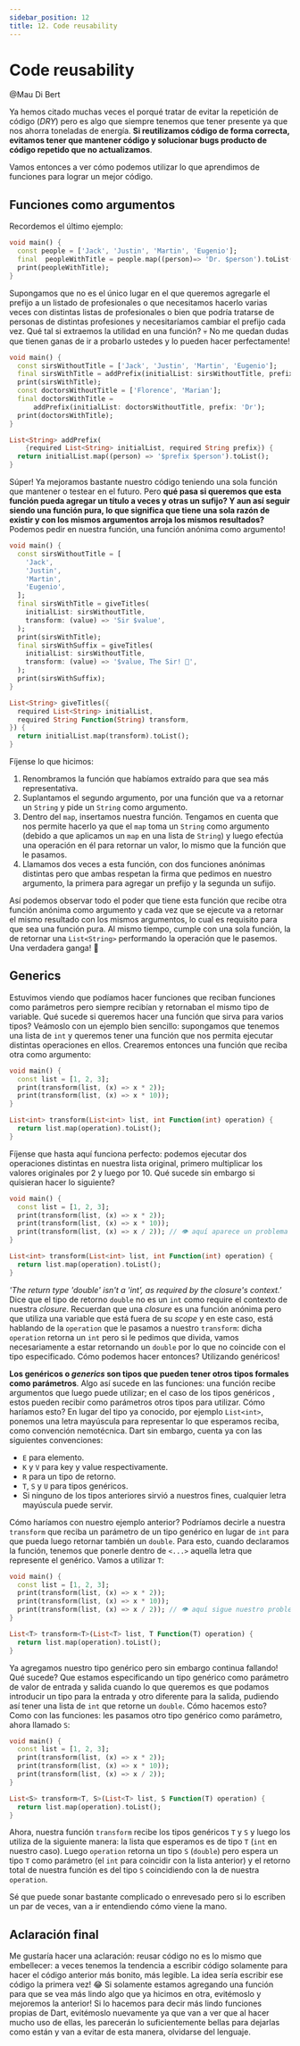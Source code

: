 ```yaml
---
sidebar_position: 12
title: 12. Code reusability
---
```


# Code reusability

@Mau Di Bert

Ya hemos citado muchas veces el porqué tratar de evitar la repetición de código (_DRY_) pero es algo que siempre tenemos que tener presente ya que nos ahorra toneladas de energía. __Si reutilizamos código de forma correcta, evitamos tener que mantener código y solucionar bugs producto de código repetido que no actualizamos__.

Vamos entonces a ver cómo podemos utilizar lo que aprendimos de funciones para lograr un mejor código.

## Funciones como argumentos

Recordemos el último ejemplo:

```dart
void main() {
  const people = ['Jack', 'Justin', 'Martin', 'Eugenio'];
  final  peopleWithTitle = people.map((person)=> 'Dr. $person').toList();
  print(peopleWithTitle);
}
```

Supongamos que no es el único lugar en el que queremos agregarle el prefijo a un listado de profesionales o que necesitamos hacerlo varias veces con distintas listas de profesionales o bien que podría tratarse de personas de distintas profesiones y necesitaríamos cambiar el prefijo cada vez. Qué tal si extraemos la utilidad en una función? 💀 No me quedan dudas que tienen ganas de ir a probarlo ustedes y lo pueden hacer perfectamente!

```dart
void main() {
  const sirsWithoutTitle = ['Jack', 'Justin', 'Martin', 'Eugenio'];
  final sirsWithTitle = addPrefix(initialList: sirsWithoutTitle, prefix: 'Sir');
  print(sirsWithTitle);
  const doctorsWithoutTitle = ['Florence', 'Marian'];
  final doctorsWithTitle =
      addPrefix(initialList: doctorsWithoutTitle, prefix: 'Dr');
  print(doctorsWithTitle);
}

List<String> addPrefix(
    {required List<String> initialList, required String prefix}) {
  return initialList.map((person) => '$prefix $person').toList();
}
```

Súper! Ya mejoramos bastante nuestro código teniendo una sola función que mantener o testear en el futuro. Pero __qué pasa si queremos que esta función pueda agregar un título a veces y otras un sufijo? Y aun así seguir siendo una función pura, lo que significa que tiene una sola razón de existir y con los mismos argumentos arroja los mismos resultados?__ Podemos pedir en nuestra función, una función anónima como argumento!

```dart
void main() {
  const sirsWithoutTitle = [
    'Jack',
    'Justin',
    'Martin',
    'Eugenio',
  ];
  final sirsWithTitle = giveTitles(
    initialList: sirsWithoutTitle,
    transform: (value) => 'Sir $value',
  );
  print(sirsWithTitle);
  final sirsWithSuffix = giveTitles(
    initialList: sirsWithoutTitle,
    transform: (value) => '$value, The Sir! 👑',
  );
  print(sirsWithSuffix);
}

List<String> giveTitles({
  required List<String> initialList,
  required String Function(String) transform,
}) {
  return initialList.map(transform).toList();
}
```

Fíjense lo que hicimos:

1. Renombramos la función que habíamos extraído para que sea más representativa.
2. Suplantamos el segundo argumento, por una función que va a retornar un `String` y pide un `String` como argumento.
3. Dentro del `map`, insertamos nuestra función. Tengamos en cuenta que nos permite hacerlo ya que el `map` toma un `String` como argumento (debido a que aplicamos un `map` en una lista de `String`) y luego efectúa una operación en él para retornar un valor, lo mismo que la función que le pasamos.
4. Llamamos dos veces a esta función, con dos funciones anónimas distintas pero que ambas respetan la firma que pedimos en nuestro argumento, la primera para agregar un prefijo y la segunda un sufijo.

Así podemos observar todo el poder que tiene esta función que recibe otra función anónima como argumento y cada vez que se ejecute va a retornar el mismo resultado con los mismos argumentos, lo cual es requisito para que sea una función pura. Al mismo tiempo, cumple con una sola función, la de retornar una `List<String>` performando la operación que le pasemos. Una verdadera ganga! 🤣

## Generics

Estuvimos viendo que podíamos hacer funciones que reciban funciones como parámetros pero siempre recibían y retornaban el mismo tipo de variable. Qué sucede si queremos hacer una función que sirva para varios tipos? Veámoslo con un ejemplo bien sencillo: supongamos que tenemos una lista de `int` y queremos tener una función que nos permita ejecutar distintas operaciones en ellos. Crearemos entonces una función que reciba otra como argumento:

```dart
void main() {
  const list = [1, 2, 3];
  print(transform(list, (x) => x * 2));
  print(transform(list, (x) => x * 10));
}

List<int> transform(List<int> list, int Function(int) operation) {
  return list.map(operation).toList();
}
```

Fíjense que hasta aquí funciona perfecto: podemos ejecutar dos operaciones distintas en nuestra lista original, primero multiplicar los valores originales por 2 y luego por 10. Qué sucede sin embargo si quisieran hacer lo siguiente?

```dart
void main() {
  const list = [1, 2, 3];
  print(transform(list, (x) => x * 2));
  print(transform(list, (x) => x * 10));
  print(transform(list, (x) => x / 2)); // 👁️ aquí aparece un problema
}

List<int> transform(List<int> list, int Function(int) operation) {
  return list.map(operation).toList();
}
```

_'The return type 'double' isn't a 'int', as required by the closure's context.'_ Dice que el tipo de retorno `double` no es un `int` como require el contexto de nuestra _closure_. Recuerdan que una _closure_ es una función anónima pero que utiliza una variable que está fuera de su _scope_ y en este caso, está hablando de la `operation` que le pasamos a nuestro `transform`: dicha `operation` retorna un `int` pero si le pedimos que divida, vamos necesariamente a estar retornando un `double` por lo que no coincide con el tipo especificado. Cómo podemos hacer entonces? Utilizando genéricos!

__Los genéricos o _generics_ son tipos que pueden tener otros tipos formales como parámetros__. Algo así sucede en las funciones: una función recibe argumentos que luego puede utilizar;  en el caso de los tipos genéricos , estos pueden recibir como parámetros otros tipos para utilizar. Cómo haríamos esto? En lugar del tipo ya conocido, por ejemplo `List<int>`, ponemos una letra mayúscula para representar lo que esperamos reciba, como convención nemotécnica. Dart sin embargo, cuenta ya con las siguientes convenciones:

- `E` para elemento.
- `K` y `V` para key y value respectivamente.
- `R` para un tipo de retorno.
- `T`, `S` y `U` para tipos genéricos.
- Si ninguno de los tipos anteriores sirvió a nuestros fines, cualquier letra mayúscula puede servir.

Cómo haríamos con nuestro ejemplo anterior? Podríamos decirle a nuestra `transform` que reciba un parámetro de un tipo genérico en lugar de `int` para que pueda luego retornar también un `double`. Para esto, cuando declaramos la función, tenemos que ponerle dentro de `<...>` aquella letra que represente el genérico. Vamos a utilizar `T`:

```dart
void main() {
  const list = [1, 2, 3];
  print(transform(list, (x) => x * 2));
  print(transform(list, (x) => x * 10));
  print(transform(list, (x) => x / 2)); // 👁️ aquí sigue nuestro problema
}

List<T> transform<T>(List<T> list, T Function(T) operation) {
  return list.map(operation).toList();
}
```

Ya agregamos nuestro tipo genérico pero sin embargo continua fallando! Qué sucede? Que estamos especificando un tipo genérico como parámetro de valor de entrada y salida cuando lo que queremos es que podamos introducir un tipo para la entrada y otro diferente para la salida, pudiendo así tener una lista de `int` que retorne un `double`. Cómo hacemos esto? Como con las funciones: les pasamos otro tipo genérico como parámetro, ahora llamado `S`:

```dart
void main() {
  const list = [1, 2, 3];
  print(transform(list, (x) => x * 2));
  print(transform(list, (x) => x * 10));
  print(transform(list, (x) => x / 2));
}

List<S> transform<T, S>(List<T> list, S Function(T) operation) {
  return list.map(operation).toList();
}
```

Ahora, nuestra función `transform` recibe los tipos genéricos `T` y `S` y luego los utiliza de la siguiente manera: la lista que esperamos es de tipo `T` (`int` en nuestro caso). Luego `operation` retorna un tipo `S` (`double`) pero espera un tipo `T` como parámetro (el `int` para coincidir con la lista anterior) y el retorno total de nuestra función es del tipo `S` coincidiendo con la de nuestra `operation`.

Sé que puede sonar bastante complicado o enrevesado pero si lo escriben un par de veces, van a ir entendiendo cómo viene la mano.

## Aclaración final

Me gustaría hacer una aclaración: reusar código no es lo mismo que embellecer: a veces tenemos la tendencia a escribir código solamente para hacer el código anterior más bonito, más legible. La idea sería escribir ese código la primera vez! 😂 Si solamente estamos agregando una función para que se vea más lindo algo que ya hicimos en otra, evitémoslo y mejoremos la anterior! Si lo hacemos para decir más lindo funciones propias de Dart, evitémoslo nuevamente ya que van a ver que al hacer mucho uso de ellas, les parecerán lo suficientemente bellas para dejarlas como están y van a evitar de esta manera, olvidarse del lenguaje.
